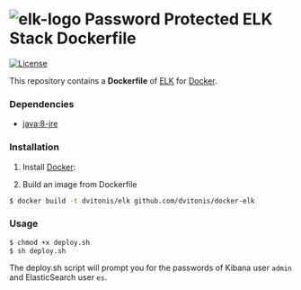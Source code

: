 ![elk-logo](https://raw.githubusercontent.com/dvitonis/docker-elk/master/elk-logo.png)
Password Protected ELK Stack Dockerfile
===================

[![License](http://img.shields.io/:license-mit-blue.svg)](http://doge.mit-license.org)

This repository contains a **Dockerfile** of [ELK](http://www.elasticsearch.org/overview/elkdownloads/) for [Docker](https://www.docker.io/).

### Dependencies

* [java:8-jre](https://registry.hub.docker.com/_/java/)

### Installation

1. Install [Docker](https://www.docker.io/):

2. Build an image from Dockerfile
```bash
$ docker build -t dvitonis/elk github.com/dvitonis/docker-elk
```
### Usage
```bash
$ chmod +x deploy.sh
$ sh deploy.sh
```
The deploy.sh script will prompt you for the passwords of Kibana user `admin` and ElasticSearch user `es`.
